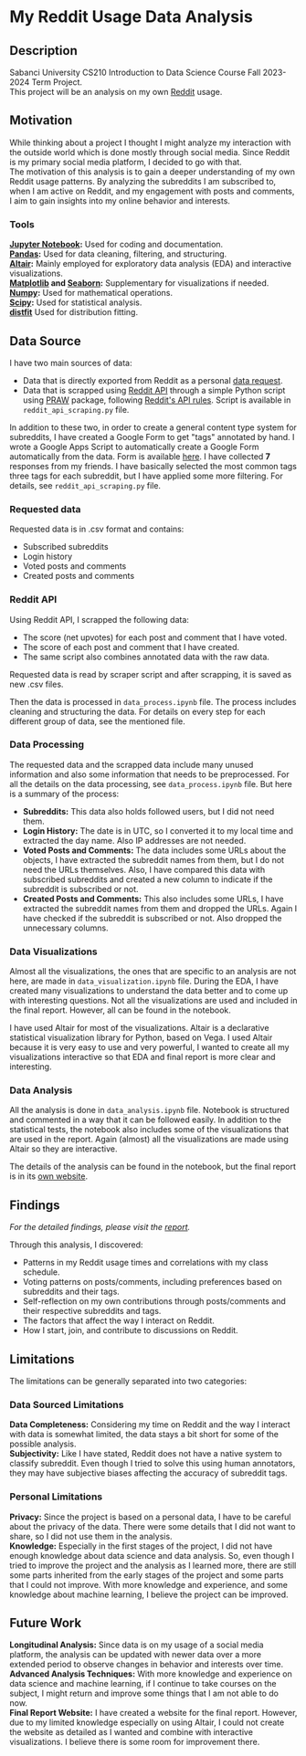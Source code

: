 # My Reddit Usage Data Analysis

## Description

Sabanci University CS210 Introduction to Data Science Course Fall 2023-2024 Term Project.  
This project will be an analysis on my own <a href="https://www.reddit.com/" target="_blank">Reddit</a> usage.

## Motivation

While thinking about a project I thought I might analyze my interaction with the outside world which is done mostly through social media. Since Reddit is my primary social media platform, I decided to go with that.  
The motivation of this analysis is to gain a deeper understanding of my own Reddit usage patterns. By analyzing the subreddits I am subscribed to, when I am active on Reddit, and my engagement with posts and comments, I aim to gain insights into my online behavior and interests.

### Tools

**[Jupyter Notebook](https://jupyter.org/):** Used for coding and documentation.  
**[Pandas](https://pandas.pydata.org/):** Used for data cleaning, filtering, and structuring.  
**[Altair](https://altair-viz.github.io/index.html):** Mainly employed for exploratory data analysis (EDA) and interactive visualizations.  
**[Matplotlib](https://matplotlib.org/) and [Seaborn](https://seaborn.pydata.org/):** Supplementary for visualizations if needed.  
**[Numpy](https://numpy.org/):** Used for mathematical operations.  
**[Scipy](https://www.scipy.org/):** Used for statistical analysis.  
**[distfit](https://github.com/erdogant/distfit)** Used for distribution fitting.

## Data Source

I have two main sources of data:

-   Data that is directly exported from Reddit as a personal [data request](https://www.reddit.com/settings/data-request).
-   Data that is scrapped using [Reddit API](https://www.reddit.com/dev/api/) through a simple Python script using [PRAW](https://github.com/praw-dev/praw) package, following [Reddit's API rules](https://github.com/reddit/reddit/wiki/API). Script is available in `reddit_api_scraping.py` file.

In addition to these two, in order to create a general content type system for subreddits, I have created a Google Form to get "tags" annotated by hand. I wrote a Google Apps Script to automatically create a Google Form automatically from the data. Form is available [here](https://forms.gle/cKnMTpAyFxGkHKVy5). I have collected **7** responses from my friends. I have basically selected the most common tags three tags for each subreddit, but I have applied some more filtering. For details, see `reddit_api_scraping.py` file.

### Requested data

Requested data is in .csv format and contains:

-   Subscribed subreddits
-   Login history
-   Voted posts and comments
-   Created posts and comments

### Reddit API

Using Reddit API, I scrapped the following data:

-   The score (net upvotes) for each post and comment that I have voted.
-   The score of each post and comment that I have created.
-   The same script also combines annotated data with the raw data.

Requested data is read by scraper script and after scrapping, it is saved as new .csv files.  

Then the data is processed in `data_process.ipynb` file. The process includes cleaning and structuring the data. For details on every step for each different group of data, see the mentioned file.  

### Data Processing

The requested data and the scrapped data include many unused information and also some information that needs to be preprocessed. For all the details on the data processing, see `data_process.ipynb` file. But here is a summary of the process:  

-  **Subreddits:** This data also holds followed users, but I did not need them.  
- **Login History:** The date is in UTC, so I converted it to my local time and extracted the day name. Also IP addresses are not needed.  
- **Voted Posts and Comments:** The data includes some URLs about the objects, I have extracted the subreddit names from them, but I do not need the URLs themselves. Also, I have compared this data with subscribed subreddits and created a new column to indicate if the subreddit is subscribed or not.  
- **Created Posts and Comments:** This also includes some URLs, I have extracted the subreddit names from them and dropped the URLs. Again I have checked if the subreddit is subscribed or not. Also dropped the unnecessary columns.  

### Data Visualizations

Almost all the visualizations, the ones that are specific to an analysis are not here, are made in `data_visualization.ipynb` file. During the EDA, I have created many visualizations to understand the data better and to come up with interesting questions. Not all the visualizations are used and included in the final report. However, all can be found in the notebook.  

I have used Altair for most of the visualizations. Altair is a declarative statistical visualization library for Python, based on Vega. I used Altair because it is very easy to use and very powerful, I wanted to create all my visualizations interactive so that EDA and final report is more clear and interesting.

### Data Analysis

All the analysis is done in `data_analysis.ipynb` file. Notebook is structured and commented in a way that it can be followed easily. In addition to the statistical tests, the notebook also includes some of the visualizations that are used in the report. Again (almost) all the visualizations are made using Altair so they are interactive.

The details of the analysis can be found in the notebook, but the final report is in its [own website](https://firatbatar.com/my-reddit-usage).

## Findings

_For the detailed findings, please visit the [report](https://firatbatar.com/my-reddit-usage)._

Through this analysis, I discovered:  
- Patterns in my Reddit usage times and correlations with my class schedule.
- Voting patterns on posts/comments, including preferences based on subreddits and their tags.
- Self-reflection on my own contributions through posts/comments and their respective subreddits and tags.
- The factors that affect the way I interact on Reddit.
- How I start, join, and contribute to discussions on Reddit.

## Limitations

The limitations can be generally separated into two categories:

### Data Sourced Limitations

**Data Completeness:** Considering my time on Reddit and the way I interact with data is somewhat limited, the data stays a bit short for some of the possible analysis.  
**Subjectivity:** Like I have stated, Reddit does not have a native system to classify subreddit. Even though I tried to solve this using human annotators, they may have subjective biases affecting the accuracy of subreddit tags.

### Personal Limitations

**Privacy:** Since the project is based on a personal data, I have to be careful about the privacy of the data. There were some details that I did not want to share, so I did not use them in the analysis.  
**Knowledge:** Especially in the first stages of the project, I did not have enough knowledge about data science and data analysis. So, even though I tried to improve the project and the analysis as I learned more, there are still some parts inherited from the early stages of the project and some parts that I could not improve. With more knowledge and experience, and some knowledge about machine learning, I believe the project can be improved.

## Future Work

**Longitudinal Analysis:** Since data is on my usage of a social media platform, the analysis can be updated with newer data over a more extended period to observe changes in behavior and interests over time.  
**Advanced Analysis Techniques:** With more knowledge and experience on data science and machine learning, if I continue to take courses on the subject, I might return and improve some things that I am not able to do now.  
**Final Report Website:** I have created a website for the final report. However, due to my limited knowledge especially on using Altair, I could not create the website as detailed as I wanted and combine with interactive visualizations. I believe there is some room for improvement there.  